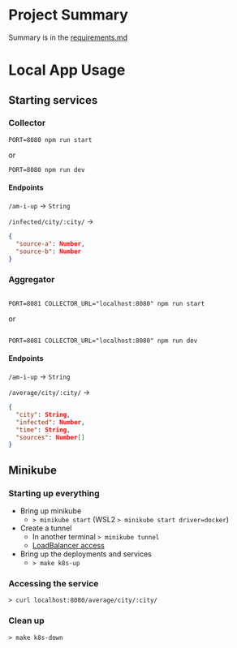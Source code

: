 # Project Summary

Summary is in the [requirements.md](./requirements.md)

# Local App Usage

## Starting services

### Collector

```
PORT=8080 npm run start
```

or

```
PORT=8080 npm run dev
```

#### Endpoints

`/am-i-up` -> `String`

`/infected/city/:city/` ->

```json
{
  "source-a": Number,
  "source-b": Number
}
```

### Aggregator

```

PORT=8081 COLLECTOR_URL="localhost:8080" npm run start

```

or

```

PORT=8081 COLLECTOR_URL="localhost:8080" npm run dev

```

#### Endpoints

`/am-i-up` -> `String`

`/average/city/:city/` ->

```json
{
  "city": String,
  "infected": Number,
  "time": String,
  "sources": Number[]
}
```

## Minikube

### Starting up everything

- Bring up minikube
  - `> minikube start` (WSL2 `> minikube start driver=docker`)
- Create a tunnel
  - In another terminal `> minikube tunnel`
  - [LoadBalancer access](https://minikube.sigs.k8s.io/docs/handbook/accessing/#loadbalancer-access)
- Bring up the deployments and services
  - `> make k8s-up`

### Accessing the service

`> curl localhost:8080/average/city/:city/`

### Clean up

`> make k8s-down`
